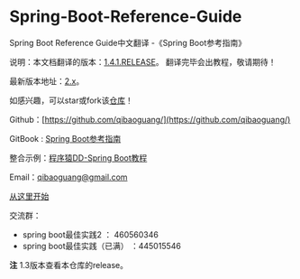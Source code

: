 # Spring-Boot-Reference-Guide
Spring Boot Reference Guide中文翻译 -《Spring Boot参考指南》

说明：本文档翻译的版本：[1.4.1.RELEASE](http://docs.spring.io/spring-boot/docs/1.4.1.RELEASE/reference/htmlsingle/)。
翻译完毕会出教程，敬请期待！

最新版本地址：[2.x](http://docs.spring.io/spring-boot/docs/current-SNAPSHOT/reference/htmlsingle)。

如感兴趣，可以star或fork该[仓库](https://github.com/qibaoguang/Spring-Boot-Reference-Guide)！

Github：[https://github.com/qibaoguang/](https://github.com/qibaoguang/)

GitBook : [Spring Boot参考指南](https://www.gitbook.com/book/qbgbook/spring-boot-reference-guide-zh/details)

整合示例：[程序猿DD-Spring Boot教程](http://git.oschina.net/didispace/SpringBoot-Learning)

Email：qibaoguang@gmail.com

[从这里开始](SUMMARY.md)

交流群：
* spring boot最佳实践2 ： 460560346
* spring boot最佳实践（已满） ：445015546

**注** 1.3版本查看本仓库的release。
